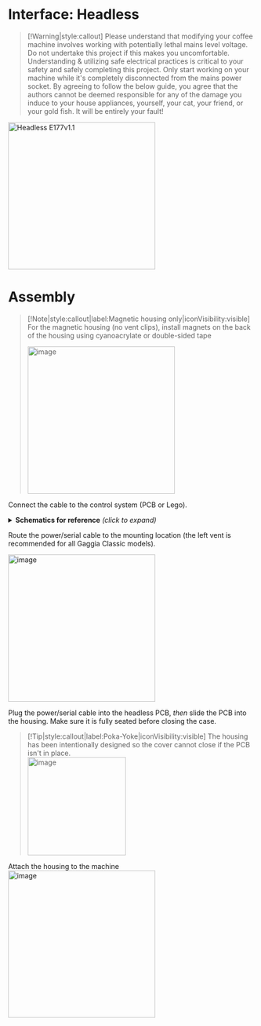 # Interface: Headless

> [!Warning|style:callout]
> Please understand that modifying your coffee machine involves working with potentially lethal mains level voltage. Do not undertake this project if this makes you uncomfortable. Understanding & utilizing safe electrical practices is critical to your safety and safely completing this project. Only start working on your machine while it's completely disconnected from the mains power socket. By agreeing to follow the below guide, you agree that the authors cannot be deemed responsible for any of the damage you induce to your house appliances, yourself, your cat, your friend, or your gold fish. It will be entirely your fault!

<img height="300" alt="Headless E177v1.1" src="media/headless.png">

# Assembly

> [!Note|style:callout|label:Magnetic housing only|iconVisibility:visible]
> For the magnetic housing (no vent clips), install magnets on the back of the housing using cyanoacrylate or double-sided tape  
>
> <img width="300" alt="image" src="https://github.com/user-attachments/assets/da035af4-4fdf-4b69-9bea-01b531723385">

Connect the cable to the control system (PCB or Lego). 

<details><summary><b>Schematics for reference</b> <i>(click to expand)</i></summary>

The headless PCB uses the same connection as the screens, JST-PH.

<!-- tabs:start -->
<!-- tab:PCBv3.1/v4 -->
  <!-- tabs:start -->
  <!-- tab:GCP -->
  <img height="500" alt="image" src="schematics/stm32-lv/GCP_wiring_PCBv3_1_LV.png">
  <!-- tab:GC -->
  <img height="500" alt="image" src="schematics/stm32-lv/GC_wiring_PCBv3_1_LV.png">
  <!-- tabs:end -->
<!-- tab:PCBv3 -->
  <!-- tabs:start -->
  <!-- tab:GCP -->
  <img height="500" alt="image" src="schematics/stm32-lv/GCP_wiring_PCBv3_LV.png">
  <!-- tab:GC -->
  <img height="500" alt="image" src="schematics/stm32-lv/GC_wiring_PCBv3_LV.png">
  <!-- tabs:end -->
<!-- tab: Lego -->
  <img height="500" alt="image" src="schematics/stm32-comp-build.png">
<!-- tabs:end -->

</details> 

Route the power/serial cable to the mounting location (the left vent is recommended for all Gaggia Classic models).

<img height="300" alt="image" src="https://github.com/user-attachments/assets/ac94b5ae-ba9a-4b9a-9ed9-bf49a61af009">

Plug the power/serial cable into the headless PCB, *then* slide the PCB into the housing. Make sure it is fully seated before closing the case.

  > [!Tip|style:callout|label:Poka-Yoke|iconVisibility:visible]
  > The housing has been intentionally designed so the cover cannot close if the PCB isn't in place.  
  > <img height="200" alt="image" src="https://github.com/user-attachments/assets/5170f195-5679-455e-b4b4-b5720fe875c0">

>
Attach the housing to the machine  
  <img height="300" alt="image" src="https://github.com/user-attachments/assets/54b5debf-994f-40e8-8ae9-ceb904187f19">